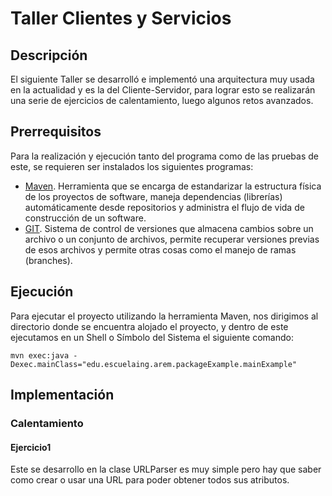 # Taller Clientes y Servicios
## Descripción 
El siguiente Taller se desarrolló e implementó una arquitectura muy usada en la actualidad y es la del Cliente-Servidor, para lograr esto se realizarán una serie de ejercicios
de calentamiento, luego algunos retos avanzados.

## Prerrequisitos
Para la realización y ejecución tanto del programa como de las pruebas de este, se requieren ser instalados los siguientes programas:
* [Maven](https://maven.apache.org/). Herramienta que se encarga de estandarizar la estructura física de los proyectos de software, maneja dependencias (librerías) automáticamente desde repositorios y administra el flujo de vida de construcción de un software.
* [GIT](https://git-scm.com/). Sistema de control de versiones que almacena cambios sobre un archivo o un conjunto de archivos, permite recuperar versiones previas de esos archivos y permite otras cosas como el manejo de ramas (branches).

## Ejecución 
Para ejecutar el proyecto utilizando la herramienta Maven, nos dirigimos al directorio donde se encuentra alojado el proyecto, y dentro de este ejecutamos en un Shell o Símbolo del Sistema el siguiente comando:

```
mvn exec:java -Dexec.mainClass="edu.escuelaing.arem.packageExample.mainExample"
```
## Implementación

### Calentamiento
#### Ejercicio1
Este se desarrollo en la clase URLParser es muy simple pero hay que saber como crear o usar una URL para poder obtener todos sus atributos.
